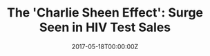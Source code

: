 ---
date: '2017-05-18T00:00:00Z'
external_link: https://web.archive.org/web/20210616053830/https://www.livescience.com/59155-charlie-sheen-effect-hiv-test-sales.html
image:
  focal_point: Smart
original_link: https://www.livescience.com/59155-charlie-sheen-effect-hiv-test-sales.html
summary: Actor Charlie Sheen's disclosure that he is HIV positive appears to have
  had a striking effect on sales of home HIV testing kits, a new study suggests. "It's
  hard to appreciate the magnitude of Sheen's disclosure," study co-author Benjamin
  Althouse, a research scientist with the Institute of Disease Modeling in Bellevue,
  Washington, said in a statement. "When we compared Sheen's disclosure to other traditional
  awareness campaigns, the 'Charlie Sheen effect' is astonishing," Althouse said.
  Previously, the same researchers found that, after Sheen's HIV disclosure, there
  was a large uptick in internet searches for information on HIV testing and prevention.
  So the researchers collected data on weekly sales of OraQuick, an in-home HIV testing
  kit.
title: 'The ''Charlie Sheen Effect'': Surge Seen in HIV Test Sales'
---